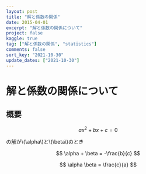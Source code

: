 ```yaml
---
layout: post
title: "解と係数の関係"
date: 2015-04-01
excerpt: "解と係数の関係について"
project: false
kaggle: true
tag: ["解と係数の関係", "statistics"]
comments: false
sort_key: "2021-10-30"
update_dates: ["2021-10-30"]
---
```


# 解と係数の関係について

## 概要

$$
a x^2 + b x +c = 0
$$

の解が\\(\alpha\\)と\\(\beta\\)のとき

$$
\alpha + \beta = -\frac{b}{c}
$$

$$
\alpha \beta = \frac{c}{a}
$$

